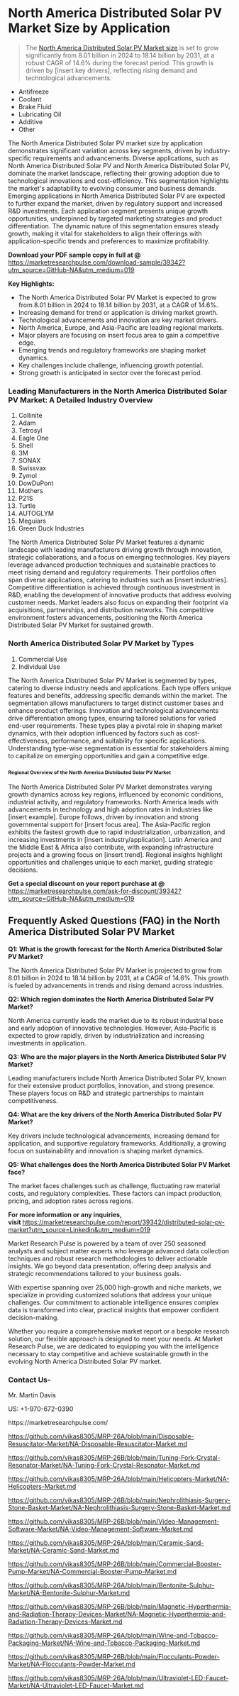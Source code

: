 <h1>North America Distributed Solar PV Market&nbsp;Size by Application</h1><blockquote><p>The <a href="https://marketresearchpulse.com/download-sample/39342?utm_source=GitHub-NA&amp;utm_medium=019">North America Distributed Solar PV Market size</a> is set to grow significantly from 8.01 billion in 2024 to 18.14 billion by 2031, at a robust CAGR of 14.6% during the forecast period. This growth is driven by [insert key drivers], reflecting rising demand and technological advancements.</p></blockquote><ul><li>Antifreeze <li> Coolant <li> Brake Fluid <li> Lubricating Oil <li> Additive <li> Other</li></ul><p>The North America Distributed Solar PV market size by application demonstrates significant variation across key segments, driven by industry-specific requirements and advancements. Diverse applications, such as North America Distributed Solar PV and North America Distributed Solar PV, dominate the market landscape, reflecting their growing adoption due to technological innovations and cost-efficiency. This segmentation highlights the market's adaptability to evolving consumer and business demands. Emerging applications in North America Distributed Solar PV are expected to further expand the market, driven by regulatory support and increased R&D investments. Each application segment presents unique growth opportunities, underpinned by targeted marketing strategies and product differentiation. The dynamic nature of this segmentation ensures steady growth, making it vital for stakeholders to align their offerings with application-specific trends and preferences to maximize profitability.</p><p><strong>Download your PDF sample copy in full at @ </strong><a href="https://marketresearchpulse.com/download-sample/39342?utm_source=GitHub-NA&amp;utm_medium=019">https://marketresearchpulse.com/download-sample/39342?utm_source=GitHub-NA&amp;utm_medium=019</a></p><p><strong>Key Highlights: </strong></p><ul><li>The North America Distributed Solar PV Market is expected to grow from 8.01 billion in 2024 to 18.14 billion by 2031, at a CAGR of 14.6%.</li><li>Increasing demand for trend or application is driving market growth.</li><li>Technological advancements and innovation are key market drivers.</li><li>North America, Europe, and Asia-Pacific are leading regional markets.</li><li>Major players are focusing on insert focus area to gain a competitive edge.</li><li>Emerging trends and regulatory frameworks are shaping market dynamics.</li><li>Key challenges include challenge, influencing growth potential.</li><li>Strong growth is anticipated in sector over the forecast period.</li></ul><h3>Leading Manufacturers in the North America Distributed Solar PV Market: A Detailed Industry Overview</h3><ol><li>Collinite</li><li>Adam</li><li>Tetrosyl</li><li>Eagle One</li><li>Shell</li><li>3M</li><li>SONAX</li><li>Swissvax</li><li>Zymol</li><li>DowDuPont</li><li>Mothers</li><li>P21S</li><li>Turtle</li><li>AUTOGLYM</li><li>Meguiars</li><li>Green Duck Industries</li></ol><div class="flex max-w-full flex-col flex-grow"><div class="min-h-8 text-message flex w-full flex-col items-end gap-2 whitespace-normal break-words [.text-message+&amp;]:mt-5" dir="auto" data-message-author-role="assistant" data-message-id="fd8432e4-4910-450d-b182-61b7bfb0a01f" data-message-model-slug="gpt-4o"><div class="flex w-full flex-col gap-1 empty:hidden first:pt-[3px]"><div class="markdown prose w-full break-words dark:prose-invert light"><p>The North America Distributed Solar PV Market features a dynamic landscape with leading manufacturers driving growth through innovation, strategic collaborations, and a focus on emerging technologies. Key players leverage advanced production techniques and sustainable practices to meet rising demand and regulatory requirements. Their portfolios often span diverse applications, catering to industries such as [insert industries]. Competitive differentiation is achieved through continuous investment in R&amp;D, enabling the development of innovative products that address evolving customer needs. Market leaders also focus on expanding their footprint via acquisitions, partnerships, and distribution networks. This competitive environment fosters advancements, positioning the North America Distributed Solar PV Market for sustained growth.</p></div></div></div></div><h3>North America Distributed Solar PV Market by Types</h3><ol><li>Commercial Use <li> Individual Use</li></ol><div class="flex max-w-full flex-col flex-grow"><div class="min-h-8 text-message flex w-full flex-col items-end gap-2 whitespace-normal break-words [.text-message+&amp;]:mt-5" dir="auto" data-message-author-role="assistant" data-message-id="084470be-0bb7-4664-bddf-5156b4f41249" data-message-model-slug="gpt-4o-mini"><div class="flex w-full flex-col gap-1 empty:hidden first:pt-[3px]"><div class="markdown prose w-full break-words dark:prose-invert light"><p>The North America Distributed Solar PV Market is segmented by types, catering to diverse industry needs and applications. Each type offers unique features and benefits, addressing specific demands within the market. The segmentation allows manufacturers to target distinct customer bases and enhance product offerings. Innovation and technological advancements drive differentiation among types, ensuring tailored solutions for varied end-user requirements. These types play a pivotal role in shaping market dynamics, with their adoption influenced by factors such as cost-effectiveness, performance, and suitability for specific applications. Understanding type-wise segmentation is essential for stakeholders aiming to capitalize on emerging opportunities and gain a competitive edge.</p></div></div></div></div><h3><span style="font-size: 11px;">Regional Overview of the North America Distributed Solar PV Market</span></h3><div class="flex max-w-full flex-col flex-grow"><div class="min-h-8 text-message flex w-full flex-col items-end gap-2 whitespace-normal break-words [.text-message+&amp;]:mt-5" dir="auto" data-message-author-role="assistant" data-message-id="e9038762-ce64-4e30-91c9-9bd413514231" data-message-model-slug="gpt-4o-mini"><div class="flex w-full flex-col gap-1 empty:hidden first:pt-[3px]"><div class="markdown prose w-full break-words dark:prose-invert light"><p>The North America Distributed Solar PV Market demonstrates varying growth dynamics across key regions, influenced by economic conditions, industrial activity, and regulatory frameworks. North America leads with advancements in technology and high adoption rates in industries like [insert example]. Europe follows, driven by innovation and strong governmental support for [insert focus area]. The Asia-Pacific region exhibits the fastest growth due to rapid industrialization, urbanization, and increasing investments in [insert industry/application]. Latin America and the Middle East &amp; Africa also contribute, with expanding infrastructure projects and a growing focus on [insert trend]. Regional insights highlight opportunities and challenges unique to each market, guiding strategic decisions.</p></div></div></div></div><p><strong>Get a special discount on your report purchase at @ </strong><a href="https://marketresearchpulse.com/ask-for-discount/39342?utm_source=GitHub-NA&amp;utm_medium=019">https://marketresearchpulse.com/ask-for-discount/39342?utm_source=GitHub-NA&amp;utm_medium=019</a></p><h2>Frequently Asked Questions (FAQ) in the North America Distributed Solar PV Market</h2><p><strong>Q1: What is the growth forecast for the North America Distributed Solar PV Market?</strong></p><p>The North America Distributed Solar PV Market is projected to grow from 8.01 billion in 2024 to 18.14 billion by 2031, at a CAGR of 14.6%. This growth is fueled by advancements in trends and rising demand across industries.</p><p><strong>Q2: Which region dominates the North America Distributed Solar PV Market?</strong></p><p>North America currently leads the market due to its robust industrial base and early adoption of innovative technologies. However, Asia-Pacific is expected to grow rapidly, driven by industrialization and increasing investments in application.</p><p><strong>Q3: Who are the major players in the North America Distributed Solar PV Market?</strong></p><p>Leading manufacturers include North America Distributed Solar PV, known for their extensive product portfolios, innovation, and strong presence. These players focus on R&amp;D and strategic partnerships to maintain competitiveness.</p><p><strong>Q4: What are the key drivers of the North America Distributed Solar PV Market?</strong></p><p>Key drivers include technological advancements, increasing demand for application, and supportive regulatory frameworks. Additionally, a growing focus on sustainability and innovation is shaping market dynamics.</p><p><strong>Q5: What challenges does the North America Distributed Solar PV Market face?</strong></p><p>The market faces challenges such as challenge, fluctuating raw material costs, and regulatory complexities. These factors can impact production, pricing, and adoption rates across regions.</p><p><strong>For more information or any inquiries, visit&nbsp;</strong><a href="https://marketresearchpulse.com/report/39342/distributed-solar-pv-market?utm_source=Linkedin&utm_medium=019">https://marketresearchpulse.com/report/39342/distributed-solar-pv-market?utm_source=Linkedin&utm_medium=019</a></p><p>Market Research Pulse is powered by a team of over 250 seasoned analysts and subject matter experts who leverage advanced data collection techniques and robust research methodologies to deliver actionable insights. We go beyond data presentation, offering deep analysis and strategic recommendations tailored to your business goals.</p><p>With expertise spanning over 25,000 high-growth and niche markets, we specialize in providing customized solutions that address your unique challenges. Our commitment to actionable intelligence ensures complex data is transformed into clear, practical insights that empower confident decision-making.</p><p>Whether you require a comprehensive market report or a bespoke research solution, our flexible approach is designed to meet your needs. At Market Research Pulse, we are dedicated to equipping you with the intelligence necessary to stay competitive and achieve sustainable growth in the evolving North America Distributed Solar PV market.</p><h3><strong>Contact Us-</strong></h3><p>Mr. Martin Davis</p><p>US: +1-970-672-0390</p><p>https://marketresearchpulse.com/</p><p><a href="https://github.com/vikas8305/MRP-26A/blob/main/Disposable-Resuscitator-Market/NA-Disposable-Resuscitator-Market.md">https://github.com/vikas8305/MRP-26A/blob/main/Disposable-Resuscitator-Market/NA-Disposable-Resuscitator-Market.md</a></p><p><a href="https://github.com/vikas8305/MRP-26B/blob/main/Tuning-Fork-Crystal-Resonator-Market/NA-Tuning-Fork-Crystal-Resonator-Market.md">https://github.com/vikas8305/MRP-26B/blob/main/Tuning-Fork-Crystal-Resonator-Market/NA-Tuning-Fork-Crystal-Resonator-Market.md</a></p><p><a href="https://github.com/vikas8305/MRP-26A/blob/main/Helicopters-Market/NA-Helicopters-Market.md">https://github.com/vikas8305/MRP-26A/blob/main/Helicopters-Market/NA-Helicopters-Market.md</a></p><p><a href="https://github.com/vikas8305/MRP-26B/blob/main/Nephrolithiasis-Surgery-Stone-Basket-Market/NA-Nephrolithiasis-Surgery-Stone-Basket-Market.md">https://github.com/vikas8305/MRP-26B/blob/main/Nephrolithiasis-Surgery-Stone-Basket-Market/NA-Nephrolithiasis-Surgery-Stone-Basket-Market.md</a></p><p><a href="https://github.com/vikas8305/MRP-26B/blob/main/Video-Management-Software-Market/NA-Video-Management-Software-Market.md">https://github.com/vikas8305/MRP-26B/blob/main/Video-Management-Software-Market/NA-Video-Management-Software-Market.md</a></p><p><a href="https://github.com/vikas8305/MRP-26A/blob/main/Ceramic-Sand-Market/NA-Ceramic-Sand-Market.md">https://github.com/vikas8305/MRP-26A/blob/main/Ceramic-Sand-Market/NA-Ceramic-Sand-Market.md</a></p><p><a href="https://github.com/vikas8305/MRP-26B/blob/main/Commercial-Booster-Pump-Market/NA-Commercial-Booster-Pump-Market.md">https://github.com/vikas8305/MRP-26B/blob/main/Commercial-Booster-Pump-Market/NA-Commercial-Booster-Pump-Market.md</a></p><p><a href="https://github.com/vikas8305/MRP-26A/blob/main/Bentonite-Sulphur-Market/NA-Bentonite-Sulphur-Market.md">https://github.com/vikas8305/MRP-26A/blob/main/Bentonite-Sulphur-Market/NA-Bentonite-Sulphur-Market.md</a></p><p><a href="https://github.com/vikas8305/MRP-26B/blob/main/Magnetic-Hyperthermia-and-Radiation-Therapy-Devices-Market/NA-Magnetic-Hyperthermia-and-Radiation-Therapy-Devices-Market.md">https://github.com/vikas8305/MRP-26B/blob/main/Magnetic-Hyperthermia-and-Radiation-Therapy-Devices-Market/NA-Magnetic-Hyperthermia-and-Radiation-Therapy-Devices-Market.md</a></p><p><a href="https://github.com/vikas8305/MRP-26A/blob/main/Wine-and-Tobacco-Packaging-Market/NA-Wine-and-Tobacco-Packaging-Market.md">https://github.com/vikas8305/MRP-26A/blob/main/Wine-and-Tobacco-Packaging-Market/NA-Wine-and-Tobacco-Packaging-Market.md</a></p><p><a href="https://github.com/vikas8305/MRP-26B/blob/main/Flocculants-Powder-Market/NA-Flocculants-Powder-Market.md">https://github.com/vikas8305/MRP-26B/blob/main/Flocculants-Powder-Market/NA-Flocculants-Powder-Market.md</a></p><p><a href="https://github.com/vikas8305/MRP-26A/blob/main/Ultraviolet-LED-Faucet-Market/NA-Ultraviolet-LED-Faucet-Market.md">https://github.com/vikas8305/MRP-26A/blob/main/Ultraviolet-LED-Faucet-Market/NA-Ultraviolet-LED-Faucet-Market.md</a></p>
